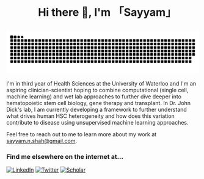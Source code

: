 <div id="user-content-toc">
  <ul align="center">
    <summary><h1 style="display: inline-block">Hi there 👋, I'm 「Sayyam」 </h1></summary>
  </ul>
</div>

<div align="center">
  <img  src="https://github.com/1999AZZAR/1999AZZAR/blob/main/resources/img/grid-snake.svg"
       alt="snake" /></a>
</div>


I'm in third year of Health Sciences at the University of Waterloo and I'm an aspiring clinician-scientist hoping to combine computational (single cell, machine learning) and wet lab approaches to further dive deeper into hematopoietic stem cell biology, gene therapy and transplant. In Dr. John Dick's lab, I am currently developing a framework to further understand what drives human HSC heterogeneity and how does this variation contribute to disease using unsupervised machine learning approaches. 

Feel free to reach out to me to learn more about my work at sayyam.n.shah@gmail.com.

### Find me elsewhere on the internet at...
[![LinkedIn](https://img.shields.io/badge/LinkedIn-blue?style=flat&logo=Linkedin&logoColor=white&link=https://www.linkedin.com/in/vinyash/)](www.linkedin.com/in/sayyam-shah) 
[![Twitter](https://img.shields.io/badge/Twitter-1DA1F2?style=flat&logo=Twitter&logoColor=white&link=https://twitter.com/vinyasharish)](https://twitter.com/SayyamNShah)
[![Scholar](https://img.shields.io/badge/Google_Scholar-blue?style=flat&logo=google-scholar&logoColor=white&link=https://scholar.google.ca/citations?hl=en&user=D0hZURYAAAAJ)](https://scholar.google.com/citations?user=XLK6jp4AAAAJ&hl=en) 
